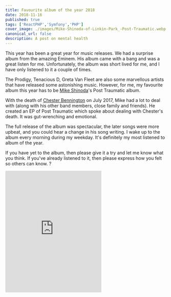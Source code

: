 ```yaml
---
title: Favourite album of the year 2018
date: 2018-11-16
published: true
tags: ['ReactPHP','Symfony','PHP']
cover_image: ./images/Mike-Shinoda-of-Linkin-Park_-Post-Traumatic.webp
canonical_url: false
description: A post on mental health
---
```


This year has been a great year for music releases. We had a surprise album from the amazing Eminem. His album came with a bang and was a great listen for me. Unfortunately, the album was short lived for me, and I have only listened to it a couple of times.

The Prodigy, Tenacious D, Greta Van Fleet are also some marvellous artists that have released some astonishing music. However, for me, my favourite album this year has to be [Mike Shinoda](https://en.wikipedia.org/wiki/Mike_Shinoda)'s Post Traumatic album.

With the death of [Chester Bennington](https://en.wikipedia.org/wiki/Chester_Bennington) on July 2017, Mike had a lot to deal with (along with his other band members, close family and friends). He created an EP of Post Traumatic which spoke about dealing with Chester's death. It was gut-wrenching and emotional.

The full release of the album was spectacular, the later songs were more upbeat, and you could hear a change in his song writing. I wake up to the album every morning during my weekday. It's definitely my most listened to album of the year.

If you have yet to the album, then please give it a try and let me know what you think. If you've already listened to it, then please express how you felt so others can know. ?

<iframe src="https://open.spotify.com/embed/album/1OCbKbK5GlDx5h2cx4E6hP" width="300" height="380" frameborder="0" allowtransparency="true" allow="encrypted-media"></iframe>
